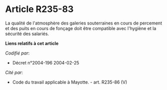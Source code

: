 # Article R235-83

La qualité de l'atmosphère des galeries souterraines en cours de percement et des puits en cours de fonçage doit être
compatible avec l'hygiène et la sécurité des salariés.

**Liens relatifs à cet article**

_Codifié par_:

  - Décret n°2004-196 2004-02-25

_Cité par_:

  - Code du travail applicable à Mayotte. - art. R235-86 (V)
